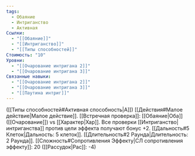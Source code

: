 ```yaml
---
tags:
  - Обаяние
  - Интриганство
  - Активная
Ссылки:
  - "[[Обаяние]]"
  - "[[Интриганство]]"
  - "[[Типы способностей]]"
Стоимость: "10"
Уровни:
  - "[[Очарование интригана 2]]"
  - "[[Очарование интригана 3]]"
Связанные навыки:
  - "[[Очарование интригана 2]]"
  - "[[Очарование интригана 3]]"
  - "[[Паутина интриг]]"
---
```

([[Типы способностей#Активная способность|А]]) [[Действия#Малое действие|Малое действие]]. [[Встречная проверка]]: [[Обаяние|Оба]] ([[Очарование]]) vs [[Характер|Хар]]. Все проверки [[Интриганство|интриганства]] против цели эффекта получают бонус +2. [[Дальность#5 Клеток|Дальность: 5 клеток]]. [[Длительность#2 Раунда|Длительность: 2 Раунда]]. [[Сложность#Cопротивления Эффекту|СЛ сопротивления эффекту]]: 20 ([[Рассудок|Рас]]: -4)